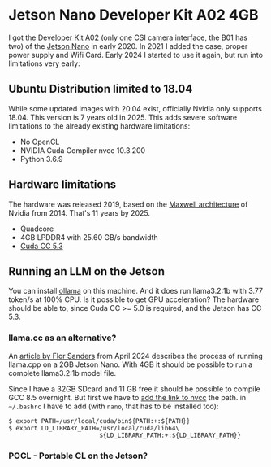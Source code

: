 # Jetson Nano Developer Kit A02 4GB

I got the [Developer Kit A02](https://hshop.vn/may-tinh-ai-nvidia-jetson-nano-developer-kit-b01-upgrade-version-with-2-cameras) (only one CSI camera interface, the B01 has two) of the [Jetson Nano](https://developer.nvidia.com/embedded/jetson-nano) in early 2020. In 2021 I added the case, proper power supply and Wifi Card. Early 2024 I started to use it again, but run into limitations very early:

## Ubuntu Distribution limited to 18.04

While some updated images with 20.04 exist, officially Nvidia only supports 18.04. This version is 7 years old in 2025. This adds severe software limitations to the already existing hardware limitations:

- No OpenCL
- NVIDIA Cuda Compiler nvcc 10.3.200
- Python 3.6.9

## Hardware limitations

The hardware was released 2019, based on the [Maxwell architecture](https://en.wikipedia.org/wiki/Maxwell_(microarchitecture)) of Nvidia from 2014. That's 11 years by 2025.

- Quadcore
- 4GB LPDDR4 with 25.60 GB/s bandwidth
- [Cuda CC 5.3](https://www.techpowerup.com/gpu-specs/jetson-nano.c3643)

## Running an LLM on the Jetson

You can install [ollama](https://ollama.com/) on this machine. And it does run llama3.2:1b with 3.77 token/s at 100% CPU. Is it possible to get GPU acceleration? The hardware should be able to, since Cuda CC >= 5.0 is required, and the Jetson has CC 5.3.

### llama.cc as an alternative?

An [article by Flor Sanders](https://gist.github.com/FlorSanders/2cf043f7161f52aa4b18fb3a1ab6022f) from April 2024 describes the process of running llama.cpp on a 2GB Jetson Nano. With 4GB it should be possible to run a complete llama3.2:1b model file.

Since I have a 32GB SDcard and 11 GB free it should be possible to compile GCC 8.5 overnight. But first we have to [add the link to nvcc](https://forums.developer.nvidia.com/t/cuda-nvcc-not-found/118068) the path. in `~/.bashrc` I have to add (with `nano`, that has to be installed too): 

```
$ export PATH=/usr/local/cuda/bin${PATH:+:${PATH}}
$ export LD_LIBRARY_PATH=/usr/local/cuda/lib64\
                         ${LD_LIBRARY_PATH:+:${LD_LIBRARY_PATH}}
```

### POCL - Portable CL on the Jetson?


